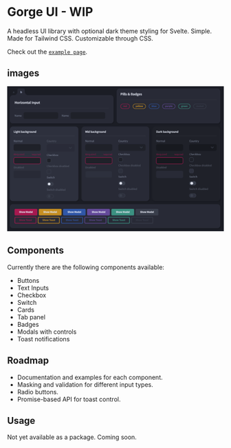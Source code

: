 # Gorge UI - WIP

A headless UI library with optional dark theme styling for Svelte. Simple. Made for Tailwind CSS. Customizable through CSS.

Check out the [`example page`](https://dmmarodin.github.io/gorge-ui/).

## images

![Example Page](docs/example-page.png)

## Components

Currently there are the following components available:

- Buttons
- Text Inputs
- Checkbox
- Switch
- Cards
- Tab panel
- Badges
- Modals with controls
- Toast notifications

## Roadmap

- Documentation and examples for each component.
- Masking and validation for different input types.
- Radio buttons.
- Promise-based API for toast control.

## Usage

Not yet available as a package. Coming soon.

